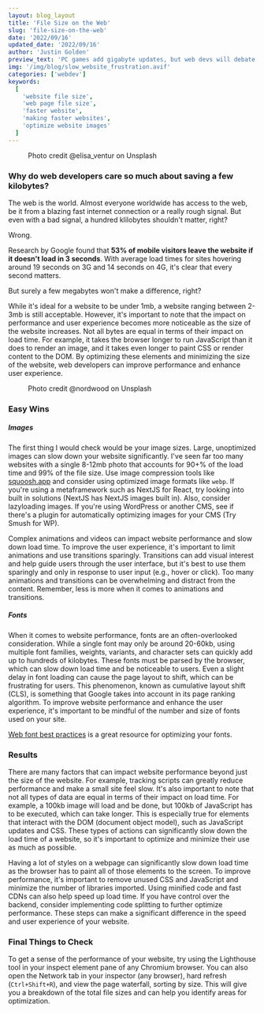 ```yaml
---
layout: blog_layout
title: 'File Size on the Web'
slug: 'file-size-on-the-web'
date: '2022/09/16'
updated_date: '2022/09/16'
author: 'Justin Golden'
preview_text: 'PC games add gigabyte updates, but web devs will debate fiercely over a few kilobytes. Find out why.'
img: '/img/blog/slow_website_frustration.avif'
categories: ['webdev']
keywords:
  [
    'website file size',
    'web page file size',
    'faster website',
    'making faster websites',
    'optimize website images'
  ]
---
```


<figure>
  <picture>
    <source type="image/avif" srcset="/img/blog/slow_website_frustration.avif" alt="">
    <img src="/img/blog/slow_website_frustration.jpg" alt="">
  </picture>
  <figcaption>Photo credit @elisa_ventur on Unsplash</figcaption>
</figure>

### Why do web developers care so much about saving a few kilobytes?

The web is the world. Almost everyone worldwide has access to the web, be it from a blazing fast internet connection or a really rough signal. But even with a bad signal, a hundred klilobytes shouldn't matter, right?

Wrong.

Research by Google found that **53% of mobile visitors leave the website if it doesn't load in 3 seconds**. With average load times for sites hovering around 19 seconds on 3G and 14 seconds on 4G, it's clear that every second matters.

But surely a few megabytes won't make a difference, right?

While it's ideal for a website to be under 1mb, a website ranging between 2-3mb is still acceptable. However, it's important to note that the impact on performance and user experience becomes more noticeable as the size of the website increases. Not all bytes are equal in terms of their impact on load time. For example, it takes the browser longer to run JavaScript than it does to render an image, and it takes even longer to paint CSS or render content to the DOM. By optimizing these elements and minimizing the size of the website, web developers can improve performance and enhance user experience.

<figure>
<img src="/img/blog/hands_on_desk.avif" alt="">
<figcaption>Photo credit @nordwood on Unsplash</figcaption>
</figure>

### Easy Wins

##### Images

The first thing I would check would be your image sizes. Large, unoptimized images can slow down your website significantly. I've seen far too many websites with a single 8-12mb photo that accounts for 90+% of the load time and 99% of the file size. Use image compression tools like [squoosh.app](https://squoosh.app/) and consider using optimized image formats like `webp`. If you're using a metaframework such as NextJS for React, try looking into built in solutions (NextJS has NextJS images built in). Also, consider lazyloading images. If you're using WordPress or another CMS, see if there's a plugin for automatically optimizing images for your CMS (Try Smush for WP).

Complex animations and videos can impact website performance and slow down load time. To improve the user experience, it's important to limit animations and use transitions sparingly. Transitions can add visual interest and help guide users through the user interface, but it's best to use them sparingly and only in response to user input (e.g., hover or click). Too many animations and transitions can be overwhelming and distract from the content. Remember, less is more when it comes to animations and transitions.

##### Fonts

When it comes to website performance, fonts are an often-overlooked consideration. While a single font may only be around 20-60kb, using multiple font families, weights, variants, and character sets can quickly add up to hundreds of kilobytes. These fonts must be parsed by the browser, which can slow down load time and be noticeable to users. Even a slight delay in font loading can cause the page layout to shift, which can be frustrating for users. This phenomenon, known as cumulative layout shift (CLS), is something that Google takes into account in its page ranking algorithm. To improve website performance and enhance the user experience, it's important to be mindful of the number and size of fonts used on your site.

[Web font best practices](https://youtu.be/G0cOQ79WKZE) is a great resource for optimizing your fonts.

### Results

There are many factors that can impact website performance beyond just the size of the website. For example, tracking scripts can greatly reduce performance and make a small site feel slow. It's also important to note that not all types of data are equal in terms of their impact on load time. For example, a 100kb image will load and be done, but 100kb of JavaScript has to be executed, which can take longer. This is especially true for elements that interact with the DOM (document object model), such as JavaScript updates and CSS. These types of actions can significantly slow down the load time of a website, so it's important to optimize and minimize their use as much as possible.

Having a lot of styles on a webpage can significantly slow down load time as the browser has to paint all of those elements to the screen. To improve performance, it's important to remove unused CSS and JavaScript and minimize the number of libraries imported. Using minified code and fast CDNs can also help speed up load time. If you have control over the backend, consider implementing code splitting to further optimize performance. These steps can make a significant difference in the speed and user experience of your website.

### Final Things to Check

To get a sense of the performance of your website, try using the Lighthouse tool in your inspect element pane of any Chromium browser. You can also open the Network tab in your inspector (any browser), hard refresh (`Ctrl+Shift+R`), and view the page waterfall, sorting by size. This will give you a breakdown of the total file sizes and can help you identify areas for optimization.

